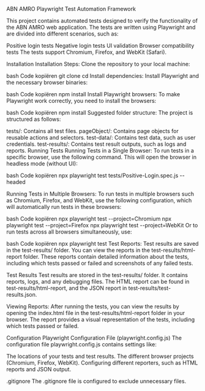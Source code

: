 ABN AMRO Playwright Test Automation Framework

This project contains automated tests designed to verify the functionality of the ABN AMRO web application. The tests are written using Playwright and are divided into different scenarios, such as:

Positive login tests
Negative login tests
UI validation
Browser compatibility tests
The tests support Chromium, Firefox, and WebKit (Safari).

Installation
Installation Steps:
Clone the repository to your local machine:

bash
Code kopiëren
git clone <repository-url>
cd <project-directory>
Install dependencies: Install Playwright and the necessary browser binaries:

bash
Code kopiëren
npm install
Install Playwright browsers: To make Playwright work correctly, you need to install the browsers:


bash
Code kopiëren
npm install <framework-dependency>
Suggested folder structure:
The project is structured as follows:

tests/: Contains all test files.
pageObject/: Contains page objects for reusable actions and selectors.
test-data/: Contains test data, such as user credentials.
test-results/: Contains test result outputs, such as logs and reports.
Running Tests
Running Tests in a Single Browser:
To run tests in a specific browser, use the following command. This will open the browser in headless mode (without UI):

bash
Code kopiëren
npx playwright test tests/Positive-Login.spec.js --headed


Running Tests in Multiple Browsers:
To run tests in multiple browsers such as Chromium, Firefox, and WebKit, use the following configuration, which will automatically run tests in these browsers:

bash
Code kopiëren
npx playwright test --project=Chromium
npx playwright test --project=Firefox
npx playwright test --project=WebKit
Or to run tests across all browsers simultaneously, use:

bash
Code kopiëren
npx playwright test
Test Reports:
Test results are saved in the test-results/ folder. You can view the reports in the test-results/html-report folder. These reports contain detailed information about the tests, including which tests passed or failed and screenshots of any failed tests.

Test Results
Test results are stored in the test-results/ folder. It contains reports, logs, and any debugging files. The HTML report can be found in test-results/html-report, and the JSON report in test-results/test-results.json.

Viewing Reports:
After running the tests, you can view the results by opening the index.html file in the test-results/html-report folder in your browser. The report provides a visual representation of the tests, including which tests passed or failed.

Configuration
Playwright Configuration File (playwright.config.js)
The configuration file playwright.config.js contains settings like:

The locations of your tests and test results.
The different browser projects (Chromium, Firefox, WebKit).
Configuring different reporters, such as HTML reports and JSON output.

.gitignore
The .gitignore file is configured to exclude unnecessary files.
